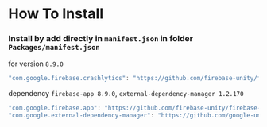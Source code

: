 # How To Install

### Install by add directly in `manifest.json` in folder `Packages/manifest.json`


for version `8.9.0`
```csharp
"com.google.firebase.crashlytics": "https://github.com/firebase-unity/firebase-crashlytics.git#8.9.0",
```


dependency `firebase-app 8.9.0`, `external-dependency-manager 1.2.170`
```csharp
"com.google.firebase.app": "https://github.com/firebase-unity/firebase-app.git#8.9.0",
"com.google.external-dependency-manager": "https://github.com/google-unity/external-dependency-manager.git#1.2.170",
```
